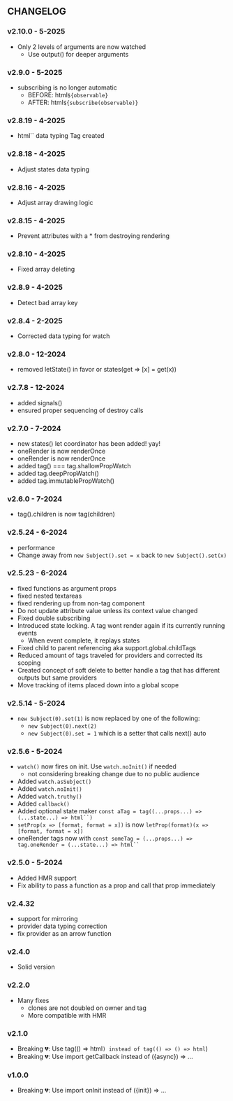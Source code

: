 ## CHANGELOG

### v2.10.0 - 5-2025
- Only 2 levels of arguments are now watched
  - Use output() for deeper arguments

### v2.9.0 - 5-2025
- subscribing is no longer automatic
  - BEFORE: html`${observable}`
  - AFTER: html`${subscribe(observable)}`

### v2.8.19 - 4-2025
- html`` data typing Tag created

### v2.8.18 - 4-2025
- Adjust states data typing

### v2.8.16 - 4-2025
- Adjust array drawing logic

### v2.8.15 - 4-2025
- Prevent attributes with a * from destroying rendering

### v2.8.10 - 4-2025
- Fixed array deleting

### v2.8.9 - 4-2025
- Detect bad array key

### v2.8.4 - 2-2025
- Corrected data typing for watch

### v2.8.0 - 12-2024
- removed letState() in favor or states(get => [x] = get(x))

### v2.7.8 - 12-2024
- added signals()
- ensured proper sequencing of destroy calls

### v2.7.0 - 7-2024
- new states() let coordinator has been added! yay!
- oneRender is now renderOnce
- oneRender is now renderOnce
- added tag() === tag.shallowPropWatch
- added tag.deepPropWatch()
- added tag.immutablePropWatch()

### v2.6.0 - 7-2024
- tag().children is now tag(children)

### v2.5.24 - 6-2024
- performance
- Change away from `new Subject().set = x` back to `new Subject().set(x)`

### v2.5.23 - 6-2024
- fixed functions as argument props
- fixed nested textareas
- fixed rendering up from non-tag component
- Do not update attribute value unless its context value changed
- Fixed double subscribing
- Introduced state locking. A tag wont render again if its currently running events
  - When event complete, it replays states
- Fixed child to parent referencing aka support.global.childTags
- Reduced amount of tags traveled for providers and corrected its scoping
- Created concept of soft delete to better handle a tag that has different outputs but same providers
- Move tracking of items placed down into a global scope

### v2.5.14 - 5-2024
- `new Subject(0).set(1)` is now replaced by one of the following:
  - `new Subject(0).next(2)`
  - `new Subject(0).set = 1` which is a setter that calls next() auto

### v2.5.6 - 5-2024
- `watch()` now fires on init. Use `watch.noInit()` if needed
  - not considering breaking change due to no public audience
- Added `watch.asSubject()`
- Added `watch.noInit()`
- Added `watch.truthy()`
- Added `callback()`
- Added optional state maker `const aTag = tag((...props...) => (...state...) => html``)`
- `setProp(x => [format, format = x])` is now `letProp(format)(x => [format, format = x])`
- oneRender tags now with `const someTag = (...props...) => tag.oneRender = (...state...) => html`` `

### v2.5.0 - 5-2024
- Added HMR support
- Fix ability to pass a function as a prop and call that prop immediately

### v2.4.32
- support for mirroring
- provider data typing correction
- fix provider as an arrow function

### v2.4.0
- Solid version

### v2.2.0
- Many fixes
  - clones are not doubled on owner and tag
  - More compatible with HMR

### v2.1.0
- Breaking 💔: Use tag(() => html``) instead of tag(() => () => html``)
- Breaking 💔: Use import getCallback instead of ({async}) => ...

### v1.0.0
- Breaking 💔: Use import onInit instead of ({init}) => ...

